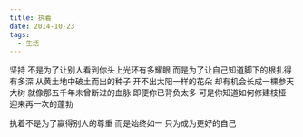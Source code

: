 ```yaml
---
title: 执着
date: 2014-10-23
tags:
  - 生活
---
```


坚持
不是为了让别人看到你头上光环有多耀眼
而是为了让自己知道脚下的根扎得有多深<!--more-->
从黄土地中破土而出的种子
开不出太阳一样的花朵
却有机会长成一棵参天大树
就像那五千年未曾断过的血脉
即便你已背负太多
可是你知道如何修建枝桠
迎来再一次的蓬勃

执着不是为了赢得别人的尊重
而是始终如一
只为成为更好的自己